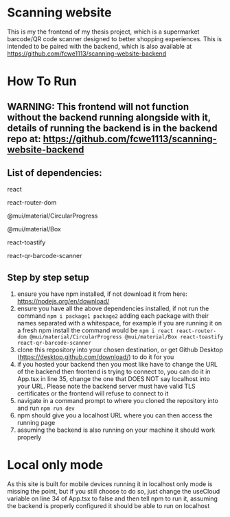 # Scanning website

This is my the frontend of my thesis project, which is a supermarket barcode/QR code scanner designed to better shopping experiences. This is intended to be paired with the backend, which is also available at https://github.com/fcwe1113/scanning-website-backend

# How To Run

## WARNING: This frontend will not function without the backend running alongside with it, details of running the backend is in the backend repo at: https://github.com/fcwe1113/scanning-website-backend

## List of dependencies:
react

react-router-dom

@mui/material/CircularProgress

@mui/material/Box

react-toastify

react-qr-barcode-scanner

## Step by step setup

1. ensure you have npm installed, if not download it from here: https://nodejs.org/en/download/
2. ensure you have all the above dependencies installed, if not run the command ``` npm i package1 package2 ``` adding each package with their names separated with a whitespace, for example if you are running it on a fresh npm install the command would be ``` npm i react react-router-dom @mui/material/CircularProgress @mui/material/Box react-toastify react-qr-barcode-scanner ```
3. clone this repository into your chosen destination, or get Github Desktop (https://desktop.github.com/download/) to do it for you
4. if you hosted your backend then you most like have to change the URL of the backend then frontend is trying to connect to, you can do it in App.tsx in line 35, change the one that DOES NOT say localhost into your URL. Please note the backend server must have valid TLS certificates or the frontend will refuse to connect to it
5. navigate in a command prompt to where you cloned the repository into and run ``` npm run dev ```
6. npm should give you a localhost URL where you can then access the running page
7. assuming the backend is also running on your machine it should work properly

# Local only mode

As this site is built for mobile devices running it in localhost only mode is missing the point, but if you still choose to do so, just change the useCloud variable on line 34 of App.tsx to false and then tell npm to run it, assuming the backend is properly configured it should be able to run on localhost
